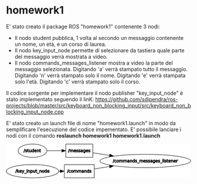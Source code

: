 # homework1

E' stato creato il package ROS "homework1" contenente 3 nodi:
- Il nodo student pubblica, 1 volta al secondo un messaggio contenente un nome, un età, e un corso di laurea.
- Il nodo key_input_node permette di selezionare da tastiera quale parte del messaggio verrà mostrata a video.
- Il nodo commands_messages_listener mostra a video la parte del messaggio selezionata.
Digitando 'a' verrà stampato tutto il messaggio.
Digitando 'n' verrà stampato solo il nome.
Digitando 'e' verrà stampata solo l'età.
Digitando 'c' verrà stampato solo il corso.

Il codice sorgente per implementare il nodo publisher "key_input_node" è stato implementato seguendo
il linK: https://github.com/sdipendra/ros-projects/blob/master/src/keyboard_non_blocking_input/src/keyboard_non_blocking_input_node.cpp

E' stato creato un launch file di nome "homework1.launch" in modo da semplificare l'esecuzione del codice impementato.
E' possibile lanciare i nodi con il comando <b>roslaunch homework1 homework1.launch</b>

![alt text](https://raw.githubusercontent.com/frankfontana/homework1/master/images/rosgraph.jpg)
